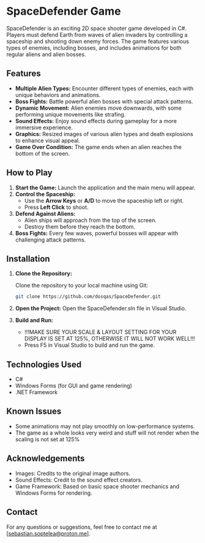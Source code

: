 # SpaceDefender Game

SpaceDefender is an exciting 2D space shooter game developed in C#. Players must defend Earth from waves of alien invaders by controlling a spaceship and shooting down enemy forces. The game features various types of enemies, including bosses, and includes animations for both regular aliens and alien bosses.
## Features

- **Multiple Alien Types:** Encounter different types of enemies, each with unique behaviors and animations.
- **Boss Fights:** Battle powerful alien bosses with special attack patterns.
- **Dynamic Movement:** Alien enemies move downwards, with some performing unique movements like strafing.
- **Sound Effects:** Enjoy sound effects during gameplay for a more immersive experience.
- **Graphics:** Resized images of various alien types and death explosions to enhance visual appeal.
- **Game Over Condition:** The game ends when an alien reaches the bottom of the screen.

## How to Play

1. **Start the Game:** Launch the application and the main menu will appear.
2. **Control the Spaceship:**
   - Use the **Arrow Keys** or **A/D** to move the spaceship left or right.
   - Press **Left Click** to shoot.
3. **Defend Against Aliens:**
   - Alien ships will approach from the top of the screen.
   - Destroy them before they reach the bottom.
4. **Boss Fights:** Every few waves, powerful bosses will appear with challenging attack patterns.



## Installation

1. **Clone the Repository:**

   Clone the repository to your local machine using Git:

   ```bash
   git clone https://github.com/dosqas/SpaceDefender.git

2. **Open the Project:**
Open the SpaceDefender.sln file in Visual Studio.

3. **Build and Run:**
   - !!!MAKE SURE YOUR SCALE & LAYOUT SETTING FOR YOUR DISPLAY IS SET AT 125%, OTHERWISE IT WILL NOT WORK WELL!!!
   - Press F5 in Visual Studio to build and run the game.



## Technologies Used
   - C#
   - Windows Forms (for GUI and game rendering)
   - .NET Framework

## Known Issues
   - Some animations may not play smoothly on low-performance systems.
   - The game as a whole looks very weird and stuff will not render when the scaling is not set at 125%

## Acknowledgements
   - Images: Credits to the original image authors.
   - Sound Effects: Credit to the sound effect creators.
   - Game Framework: Based on basic space shooter mechanics and Windows Forms for rendering.

## Contact
For any questions or suggestions, feel free to contact me at [sebastian.soptelea@proton.me].
